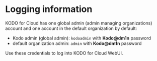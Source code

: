 # Logging information

KODO for Cloud has one global admin \(admin managing organizations\) account and one account in the default organization by default: 

* Kodo admin \(global admin\): `kodoadmin` with **Kodo@dm1n** password
* default organization admin: `admin` with  **Kodo@dm1n** password

Use these credentials to log into KODO for Cloud WebUI.











